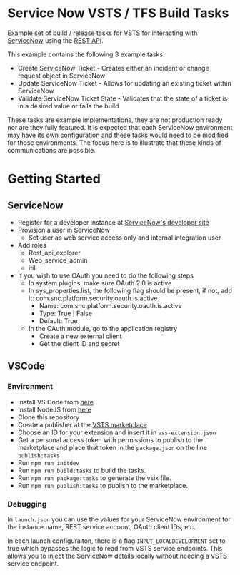 # Service Now VSTS / TFS Build Tasks
Example set of build / release tasks for VSTS for interacting with [ServiceNow](https://www.servicenow.com) using the [REST API](http://wiki.servicenow.com/index.php?title=Table_API#gsc.tab=0).

This example contains the following 3 example tasks:
- Create ServiceNow Ticket - Creates either an incident or change request object in ServiceNow
- Update ServiceNow Ticket - Allows for updating an existing ticket within ServiceNow
- Validate ServiceNow Ticket State - Validates that the state of a ticket is in a desired value or fails the build

These tasks are example implementations, they are not production ready nor are they fully featured. It is expected that each ServiceNow environment may have its own configuration and these tasks would need to be modified for those environments. The focus here is to illustrate that these kinds of communications are possible.

# Getting Started
## ServiceNow
- Register for a developer instance at [ServiceNow's developer site](https://developer.servicenow.com/app.do#!/home)
- Provision a user in ServiceNow
    - Set user as web service access only and internal integration user
- Add roles
    - Rest_api_explorer
    - Web_service_admin
    - itil
- If you wish to use OAuth you need to do the following steps
    - In system plugins, make sure OAuth 2.0 is active
    - In sys_properties.list, the following flag should be present, if not, add it: com.snc.platform.security.oauth.is.active
        - Name: com.snc.platform.security.oauth.is.active
        - Type: True | False
        - Default: True
    - In the OAuth module, go to the application registry
        - Create a new external client
        - Get the client ID and secret

## VSCode
### Environment
- Install VS Code from [here](https://code.visualstudio.com/)
- Install NodeJS from [here](https://nodejs.org)
- Clone this repository
- Create a publisher at the [VSTS marketplace](https://marketplace.visualstudio.com/manage)
- Choose an ID for your extension and insert it in `vss-extension.json`
- Get a personal access token with permissions to publish to the marketplace and place that token in the `package.json` on the line `publish:tasks`
- Run `npm run initdev`
- Run `npm run build:tasks` to build the tasks.
- Run `npm run package:tasks` to generate the vsix file.
- Run `npm run publish:tasks` to publish to the marketplace.

### Debugging
In `launch.json` you can use the values for your ServiceNow environment for the instance name, REST service account, OAuth client IDs, etc.

In each launch configuraiton, there is a flag `INPUT_LOCALDEVELOPMENT` set to true which bypasses the logic to read from VSTS service endpoints. This allows you to inject the ServiceNow details locally without needing a VSTS service endpoint.